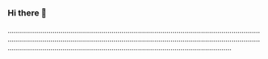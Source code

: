 ### Hi there 👋

......................................................................................................................................................................................................................................................................................................................................................................